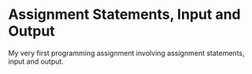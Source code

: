 # Assignment Statements, Input and Output
My very first programming assignment involving assignment statements, input and output.
